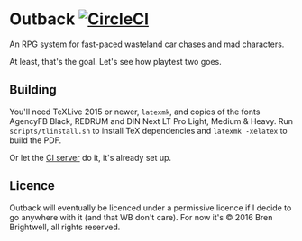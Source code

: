 # Outback [![CircleCI](https://circleci.com/gh/quarterto/Outback/tree/master.svg?style=svg&circle-token=e9437c29f3bdd5453a2715f8752037cc0f21aead)](https://circleci.com/gh/quarterto/Outback/tree/master)

An RPG system for fast-paced wasteland car chases and mad characters.

At least, that's the goal. Let's see how playtest two goes.

## Building

You'll need TeXLive 2015 or newer, `latexmk`, and copies of the fonts AgencyFB Black, REDRUM and DIN Next LT Pro Light, Medium & Heavy. Run `scripts/tlinstall.sh` to install TeX dependencies and `latexmk -xelatex` to build the PDF.

Or let the [CI server](https://circleci.com/gh/quarterto/outback) do it, it's already set up.

## Licence

Outback will eventually be licenced under a permissive licence if I decide to go anywhere with it (and that WB don't care). For now it's &copy; 2016 Bren Brightwell, all rights reserved.
